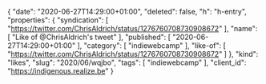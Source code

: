 {
  "date": "2020-06-27T14:29:00+01:00",
  "deleted": false,
  "h": "h-entry",
  "properties": {
    "syndication": [
      "https://twitter.com/ChrisAldrich/status/1276760708730908672"
    ],
    "name": [
      "Like of @ChrisAldrich's tweet"
    ],
    "published": [
      "2020-06-27T14:29:00+01:00"
    ],
    "category": [
      "indiewebcamp"
    ],
    "like-of": [
      "https://twitter.com/ChrisAldrich/status/1276760708730908672"
    ]
  },
  "kind": "likes",
  "slug": "2020/06/wqjbo",
  "tags": [
    "indiewebcamp"
  ],
  "client_id": "https://indigenous.realize.be"
}
